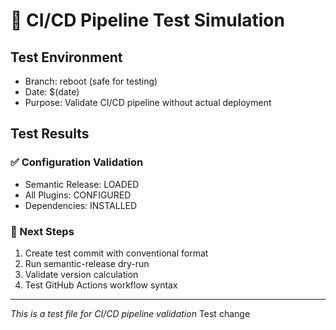 # 🧪 CI/CD Pipeline Test Simulation

## Test Environment

- Branch: reboot (safe for testing)
- Date: $(date)
- Purpose: Validate CI/CD pipeline without actual deployment

## Test Results

### ✅ Configuration Validation

- Semantic Release: LOADED
- All Plugins: CONFIGURED
- Dependencies: INSTALLED

### 🔄 Next Steps

1. Create test commit with conventional format
2. Run semantic-release dry-run
3. Validate version calculation
4. Test GitHub Actions workflow syntax

---

_This is a test file for CI/CD pipeline validation_
Test change
